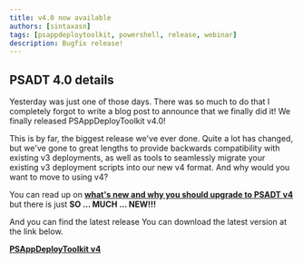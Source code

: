 ```yaml
---
title: v4.0 now available
authors: [sintaxasn]
tags: [psappdeploytoolkit, powershell, release, webinar]
description: Bugfix release!
---
```


## PSADT 4.0 details

Yesterday was just one of those days. There was so much to do that I completely forgot to write a blog post to announce that we finally did it! We finally released PSAppDeployToolkit v4.0!

This is by far, the biggest release we've ever done. Quite a lot has changed, but we've gone to great lengths to provide backwards compatibility with existing v3 deployments, as well as tools to seamlessly migrate your existing v3 deployment scripts into our new v4 format. And why would you want to move to using v4?

<!-- truncate -->

You can read up on **[what's new and why you should upgrade to PSADT v4](https://patchmypc.com/psadt-v4)** but there is just **SO ... MUCH ... NEW!!!**

And you can find the latest release You can download the latest version at the link below.

**[PSAppDeployToolkit v4](https://github.com/psappdeploytoolkit/psappdeploytoolkit/releases)**
